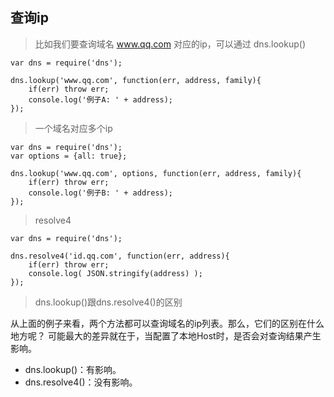 
## 查询ip

> 比如我们要查询域名 www.qq.com 对应的ip，可以通过 dns.lookup() 

```
var dns = require('dns');

dns.lookup('www.qq.com', function(err, address, family){
    if(err) throw err;
    console.log('例子A: ' + address);
});
```


> 一个域名对应多个ip


```
var dns = require('dns');
var options = {all: true};

dns.lookup('www.qq.com', options, function(err, address, family){
    if(err) throw err;
    console.log('例子B: ' + address);
});
```

> resolve4


```
var dns = require('dns');

dns.resolve4('id.qq.com', function(err, address){
    if(err) throw err;
    console.log( JSON.stringify(address) );
});
```

> dns.lookup()跟dns.resolve4()的区别


从上面的例子来看，两个方法都可以查询域名的ip列表。那么，它们的区别在什么地方呢？
可能最大的差异就在于，当配置了本地Host时，是否会对查询结果产生影响。

* dns.lookup()：有影响。
* dns.resolve4()：没有影响。


